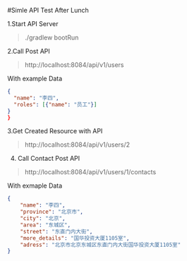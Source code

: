 #Simle API Test After Lunch

1.Start API Server
> ./gradlew bootRun

2.Call Post API
> http://localhost:8084/api/v1/users

With example Data

```json
{
  "name": "李四",
  "roles": [{"name": "员工"}]
}
}
```

3.Get Created Resource with API
> http://localhost:8084/api/v1/users/2

4. Call Contact Post API
>http://localhost:8084/api/v1/users/1/contacts

With exmaple Data

```json
{
	"name": "李四",
	"province": "北京市",
	"city": "北京",
	"area": "东城区",
	"street": "东直门内大街",
	"more_details": "国华投资大厦1105室",
	"adress": "北京市北京东城区东直门内大街国华投资大厦1105室"
}
```

```


```